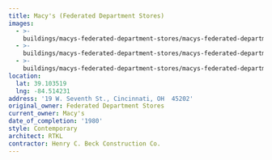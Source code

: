 ```yaml
---
title: Macy's (Federated Department Stores)
images:
  - >-
    buildings/macys-federated-department-stores/macys-federated-department-stores-0_rs5fxg
  - >-
    buildings/macys-federated-department-stores/macys-federated-department-stores-1_iiqdin
  - >-
    buildings/macys-federated-department-stores/macys-federated-department-stores-2_nvkokf
location:
  lat: 39.103519
  lng: -84.514231
address: '19 W. Seventh St., Cincinnati, OH  45202'
original_owner: Federated Department Stores
current_owner: Macy's
date_of_completion: '1980'
style: Contemporary
architect: RTKL
contractor: Henry C. Beck Construction Co.
---
```


